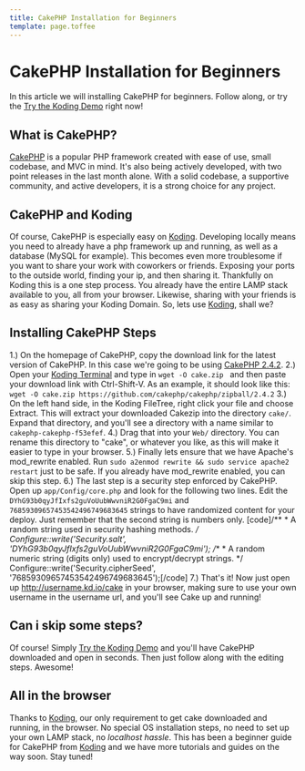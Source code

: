 ```yaml
---
title: CakePHP Installation for Beginners
template: page.toffee
---
```


# CakePHP Installation for Beginners

In this article we will installing CakePHP for beginners. Follow along, or try the [Try the Koding Demo](https://koding.com/Develop/Teamwork?import=http://tinyurl.com/my7fkyz) right now! 

## What is CakePHP?

[CakePHP](http://cakephp.org/) is a popular PHP framework created with ease of use, small codebase, and MVC in mind. It's also being actively developed, with two point releases in the last month alone. With a solid codebase, a supportive community, and active developers, it is a strong choice for any project. 

## CakePHP and Koding

Of course, CakePHP is especially easy on [Koding](https://koding.com). Developing locally means you need to already have a php framework up and running, as well as a database (MySQL for example). This becomes even more troublesome if you want to share your work with coworkers or friends. Exposing your ports to the outside world, finding your ip, and then sharing it. Thankfully on Koding this is a one step process. You already have the entire LAMP stack available to you, all from your browser. Likewise, sharing with your friends is as easy as sharing your Koding Domain. So, lets use [Koding](https://koding.com), shall we? 

## Installing CakePHP Steps

1.) On the homepage of CakePHP, copy the download link for the latest version of CakePHP. In this case we're going to be using [CakePHP 2.4.2](https://github.com/cakephp/cakephp/zipball/2.4.2). 2.) Open your [Koding Terminal](https://koding.com/Develop/Terminal) and type in `wget -O cake.zip ` and then paste your download link with Ctrl-Shift-V. As an example, it should look like this: `wget -O cake.zip https://github.com/cakephp/cakephp/zipball/2.4.2` 3.) On the left hand side, in the Koding FileTree, right click your file and choose Extract. This will extract your downloaded Cakezip into the directory `cake/`. Expand that directory, and you'll see a directory with a name similar to `cakephp-cakephp-f53efef`. 4.) Drag that into your `Web/` directory. You can rename this directory to "cake", or whatever you like, as this will make it easier to type in your browser. 5.) Finally lets ensure that we have Apache's mod_rewrite enabled. Run `sudo a2enmod rewrite && sudo service apache2 restart` just to be safe. If you already have mod_rewrite enabled, you can skip this step. 6.) The last step is a security step enforced by CakePHP. Open up `app/Config/core.php` and look for the following two lines. Edit the `DYhG93b0qyJfIxfs2guVoUubWwvniR2G0FgaC9mi` and `76859309657453542496749683645` strings to have randomized content for your deploy. Just remember that the second string is numbers only. [code]/** * A random string used in security hashing methods. */ Configure::write('Security.salt', 'DYhG93b0qyJfIxfs2guVoUubWwvniR2G0FgaC9mi'); /** * A random numeric string (digits only) used to encrypt/decrypt strings. */ Configure::write('Security.cipherSeed', '76859309657453542496749683645');[/code] 7.) That's it! Now just open up http://username.kd.io/cake in your browser, making sure to use your own username in the username url, and you'll see Cake up and running! 

## Can i skip some steps?

Of course! Simply [Try the Koding Demo](https://koding.com/Develop/Teamwork?import=http://tinyurl.com/my7fkyz) and you'll have CakePHP downloaded and open in seconds. Then just follow along with the editing steps. Awesome! 

## All in the browser

Thanks to [Koding](https://koding.com), our only requirement to get cake downloaded and running, in the browser. No special OS installation steps, no need to set up your own LAMP stack, no _localhost hassle_. This has been a beginner guide for CakePHP from [Koding]("https://koding.com) and we have more tutorials and guides on the way soon. Stay tuned!
